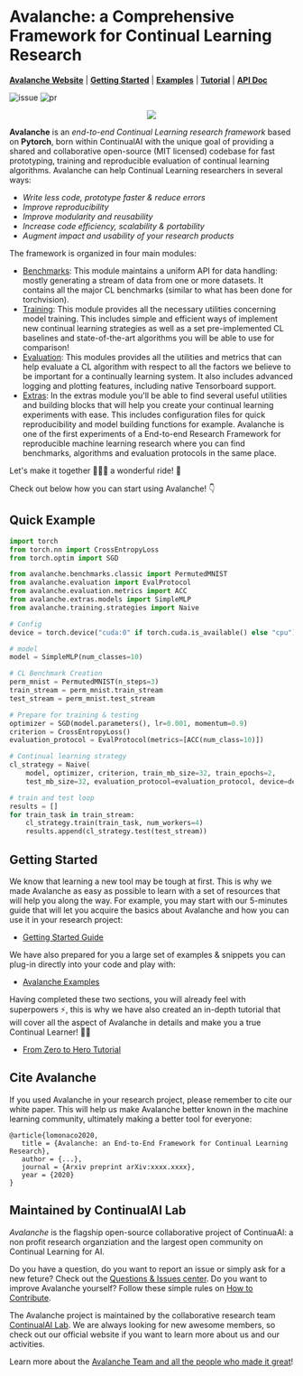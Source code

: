 # Avalanche: a Comprehensive Framework for Continual Learning Research
**[Avalanche Website]()** | **[Getting Started]()** | **[Examples]()** | **[Tutorial]()** | **[API Doc]()**

![issue](https://img.shields.io/github/issues/vlomonaco/core50)
![pr](https://img.shields.io/github/issues-pr/vlomonaco/core50)

<p align="center">
<img src="https://www.dropbox.com/s/90thp7at72sh9tj/avalanche_logo_with_clai.png?raw=1"/>
</p>

**Avalanche** is an *end-to-end Continual Learning research framework* based on **Pytorch**, born within ContinualAI with the unique goal of providing a shared and collaborative 
open-source (MIT licensed) codebase for fast prototyping, training and reproducible evaluation of continual learning algorithms. 
Avalanche can help Continual Learning researchers in several ways:

- *Write less code, prototype faster & reduce errors*
- *Improve reproducibility*
- *Improve modularity and reusability*
- *Increase code efficiency, scalability & portability*
- *Augment impact and usability of your research products*

The framework is organized in four main modules:

- [Benchmarks](avalanche/benchmarks): This module maintains a uniform API for data handling: mostly generating a stream of data from one or more datasets. It contains all the major CL benchmarks (similar to what has been done for torchvision).
- [Training](avalanche/training): This module provides all the necessary utilities concerning model training. This includes simple and efficient ways of implement new continual learning strategies as well as a set pre-implemented CL baselines and state-of-the-art algorithms you will be able to use for comparison!
- [Evaluation](avalanche/training): This modules provides all the utilities and metrics that can help evaluate a CL algorithm with respect to all the factors we believe to be important for a continually learning system. It also includes advanced logging and plotting features, including native Tensorboard support.
- [Extras](avalanche/extras): In the extras module you'll be able to find several useful utilities and building blocks that will help you create your continual learning experiments with ease. This includes configuration files for quick reproducibility and model building functions for example.
Avalanche is one of the first experiments of a End-to-end Research Framework for reproducible machine learning research where you can find benchmarks, algorithms and evaluation protocols in the same place.

Let's make it together :people_holding_hands: a wonderful ride! :balloon:

Check out below how you can start using Avalanche! :point_down:

Quick Example
----------------

```python
import torch
from torch.nn import CrossEntropyLoss
from torch.optim import SGD

from avalanche.benchmarks.classic import PermutedMNIST
from avalanche.evaluation import EvalProtocol
from avalanche.evaluation.metrics import ACC
from avalanche.extras.models import SimpleMLP
from avalanche.training.strategies import Naive

# Config
device = torch.device("cuda:0" if torch.cuda.is_available() else "cpu")

# model
model = SimpleMLP(num_classes=10)

# CL Benchmark Creation
perm_mnist = PermutedMNIST(n_steps=3)
train_stream = perm_mnist.train_stream
test_stream = perm_mnist.test_stream

# Prepare for training & testing
optimizer = SGD(model.parameters(), lr=0.001, momentum=0.9)
criterion = CrossEntropyLoss()
evaluation_protocol = EvalProtocol(metrics=[ACC(num_class=10)])

# Continual learning strategy
cl_strategy = Naive(
    model, optimizer, criterion, train_mb_size=32, train_epochs=2, 
    test_mb_size=32, evaluation_protocol=evaluation_protocol, device=device)

# train and test loop
results = []
for train_task in train_stream:
    cl_strategy.train(train_task, num_workers=4)
    results.append(cl_strategy.test(test_stream))
```

Getting Started
----------------

We know that learning a new tool may be tough at first. This is why we made Avalanche as easy as possible to learn with a set of resources that will help you along the way.
For example, you may start with our 5-minutes guide that will let you acquire the basics about Avalanche and how you can use it in your research project:

- [Getting Started Guide]()

We have also prepared for you a large set of examples & snippets you can plug-in directly into your code and play with:

- [Avalanche Examples]()

Having completed these two sections, you will already feel with superpowers ⚡, this is why we have also created an in-depth tutorial that will cover all the aspect of Avalanche in 
details and make you a true Continual Learner! :woman_student:

- [From Zero to Hero Tutorial]()

Cite Avalanche
----------------
If you used Avalanche in your research project, please remember to cite our white paper. 
This will help us make Avalanche better known in the machine learning community, ultimately making a better tool for everyone:

```
@article{lomonaco2020,
   title = {Avalanche: an End-to-End Framework for Continual Learning Research},
   author = {...},
   journal = {Arxiv preprint arXiv:xxxx.xxxx},
   year = {2020}
}
```

Maintained by ContinualAI Lab
----------------

*Avalanche* is the flagship open-source collaborative project of ContinuaAI: a non profit research organziation and the largest open community on Continual Learning for AI. 

Do you have a question, do you want to report an issue or simply ask for a new feture? Check out the [Questions & Issues center](). Do you want to improve Avalanche yourself? Follow these simple rules on [How to Contribute]().

The Avalanche project is maintained by the collaborative research team [ContinualAI Lab](). We are always looking for new awesome members, so check out our official website if you want to learn more about us and our activities.

Learn more about the [Avalanche Team and all the people who made it great]()!
